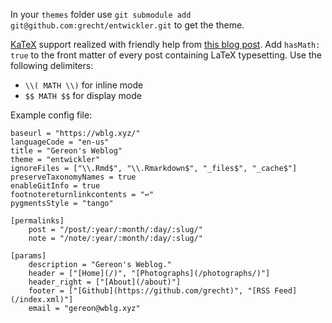 In your `themes` folder use `git submodule add git@github.com:grecht/entwickler.git` to get the theme.

[KaTeX](https://khan.github.io/KaTeX/) support realized with friendly help from [this blog post](http://www.latkin.org/blog/2016/08/07/better-tex-math-typesetting-in-hugo/). Add `hasMath: true` to the front matter of every post containing LaTeX typesetting. Use the following delimiters:

* `\\( MATH \\)` for inline mode
* `$$ MATH $$` for display mode

Example config file:

```
baseurl = "https://wblg.xyz/"
languageCode = "en-us"
title = "Gereon's Weblog"
theme = "entwickler"
ignoreFiles = ["\\.Rmd$", "\\.Rmarkdown$", "_files$", "_cache$"]
preserveTaxonomyNames = true
enableGitInfo = true
footnotereturnlinkcontents = "↩"
pygmentsStyle = "tango"

[permalinks]
    post = "/post/:year/:month/:day/:slug/"
    note = "/note/:year/:month/:day/:slug/"

[params]
    description = "Gereon's Weblog."
    header = ["[Home](/)", "[Photographs](/photographs/)"]
    header_right = ["[About](/about)"]
    footer = ["[Github](https://github.com/grecht)", "[RSS Feed](/index.xml)"]
    email = "gereon@wblg.xyz"
```
